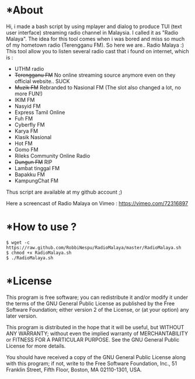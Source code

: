 *About
======
Hi, i made a bash script by using mplayer and dialog to produce TUI (text user interface) streaming radio channel in Malaysia. I called it as "Radio Malaya". The idea for this tool comes when i was bored and miss so much of my hometown radio (Terengganu FM). So here we are.. Radio Malaya :)
This tool allow you to listen several radio cast that i found on internet, which is :

- UTHM radio
- ~~Terengganu FM~~ No online streaming source anymore even on they official website.. SUCK
- ~~Muzik FM~~ Rebranded to Nasional FM (The slot also changed a lot, no more FUN!)
- IKIM FM
- Nasyid FM
- Express Tamil Online
- Fuh FM
- Cyberfly FM
- Karya FM
- Klasik Nasional
- Hot FM
- Gomo FM
- Rileks Community Online Radio 
- ~~Dungun FM~~ RIP
- Lambat tinggal FM
- Bapakku FM
- KampungChat FM

Thus script are available at my github account ;)

Here a screencast of Radio Malaya on Vimeo : https://vimeo.com/72316897

*How to use ?
===========
```
$ wget -c https://raw.github.com/RobbiNespu/RadioMalaya/master/RadioMalaya.sh
$ chmod +x RadioMalaya.sh
$ ./RadioMalaya.sh
```
*License
========
This program is free software; you can redistribute it and/or modify
it under the terms of the GNU General Public License as published by
the Free Software Foundation; either version 2 of the License, or
(at your option) any later version.
  
This program is distributed in the hope that it will be useful,
but WITHOUT ANY WARRANTY; without even the implied warranty of
MERCHANTABILITY or FITNESS FOR A PARTICULAR PURPOSE.  See the
GNU General Public License for more details.
  
You should have received a copy of the GNU General Public License
along with this program; if not, write to the Free Software
Foundation, Inc., 51 Franklin Street, Fifth Floor, Boston,
MA 02110-1301, USA.

